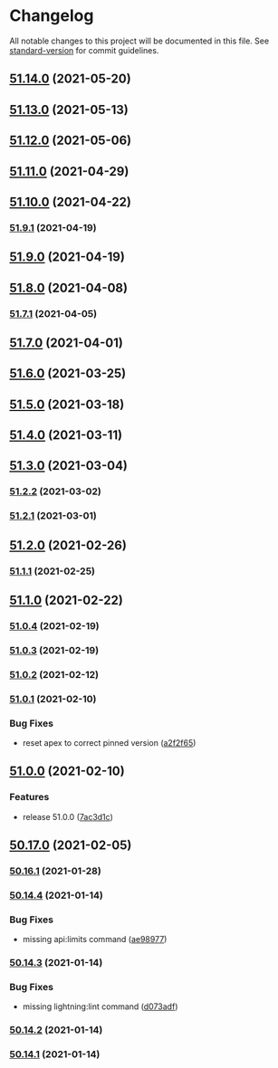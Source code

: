 # Changelog

All notable changes to this project will be documented in this file. See [standard-version](https://github.com/conventional-changelog/standard-version) for commit guidelines.

## [51.14.0](https://github.com/salesforcecli/salesforcedx/compare/v51.13.0...v51.14.0) (2021-05-20)

## [51.13.0](https://github.com/salesforcecli/salesforcedx/compare/v51.12.0...v51.13.0) (2021-05-13)

## [51.12.0](https://github.com/salesforcecli/salesforcedx/compare/v51.11.0...v51.12.0) (2021-05-06)

## [51.11.0](https://github.com/salesforcecli/salesforcedx/compare/v51.10.0...v51.11.0) (2021-04-29)

## [51.10.0](https://github.com/salesforcecli/salesforcedx/compare/v51.9.1...v51.10.0) (2021-04-22)

### [51.9.1](https://github.com/salesforcecli/salesforcedx/compare/v51.9.0...v51.9.1) (2021-04-19)

## [51.9.0](https://github.com/salesforcecli/salesforcedx/compare/v51.8.0...v51.9.0) (2021-04-19)

## [51.8.0](https://github.com/salesforcecli/salesforcedx/compare/v51.7.1...v51.8.0) (2021-04-08)

### [51.7.1](https://github.com/salesforcecli/salesforcedx/compare/v51.7.0...v51.7.1) (2021-04-05)

## [51.7.0](https://github.com/salesforcecli/salesforcedx/compare/v51.6.0...v51.7.0) (2021-04-01)

## [51.6.0](https://github.com/salesforcecli/salesforcedx/compare/v51.5.0...v51.6.0) (2021-03-25)

## [51.5.0](https://github.com/salesforcecli/salesforcedx/compare/v51.4.0...v51.5.0) (2021-03-18)

## [51.4.0](https://github.com/salesforcecli/salesforcedx/compare/v51.3.0...v51.4.0) (2021-03-11)

## [51.3.0](https://github.com/salesforcecli/salesforcedx/compare/v51.2.2...v51.3.0) (2021-03-04)

### [51.2.2](https://github.com/salesforcecli/salesforcedx/compare/v51.2.1...v51.2.2) (2021-03-02)

### [51.2.1](https://github.com/salesforcecli/salesforcedx/compare/v51.2.0...v51.2.1) (2021-03-01)

## [51.2.0](https://github.com/salesforcecli/salesforcedx/compare/v51.1.1...v51.2.0) (2021-02-26)

### [51.1.1](https://github.com/salesforcecli/salesforcedx/compare/v51.1.0...v51.1.1) (2021-02-25)

## [51.1.0](https://github.com/salesforcecli/salesforcedx/compare/v51.0.4...v51.1.0) (2021-02-22)

### [51.0.4](https://github.com/salesforcecli/salesforcedx/compare/v51.0.3...v51.0.4) (2021-02-19)

### [51.0.3](https://github.com/salesforcecli/salesforcedx/compare/v51.0.2...v51.0.3) (2021-02-19)

### [51.0.2](https://github.com/salesforcecli/salesforcedx/compare/v51.0.1...v51.0.2) (2021-02-12)

### [51.0.1](https://github.com/salesforcecli/salesforcedx/compare/v51.0.0...v51.0.1) (2021-02-10)

### Bug Fixes

- reset apex to correct pinned version ([a2f2f65](https://github.com/salesforcecli/salesforcedx/commit/a2f2f6552fea43149928aad93378fd82c458b2d5))

## [51.0.0](https://github.com/salesforcecli/salesforcedx/compare/v50.17.0...v51.0.0) (2021-02-10)

### Features

- release 51.0.0 ([7ac3d1c](https://github.com/salesforcecli/salesforcedx/commit/7ac3d1cc8157089fae3a1d8ac0c4be1cb6330779))

## [50.17.0](https://github.com/salesforcecli/salesforcedx/compare/v50.16.1...v50.17.0) (2021-02-05)

### [50.16.1](https://github.com/salesforcecli/salesforcedx/compare/v50.14.4...v50.16.1) (2021-01-28)

### [50.14.4](https://github.com/salesforcecli/salesforcedx/compare/v50.14.3...v50.14.4) (2021-01-14)

### Bug Fixes

- missing api:limits command ([ae98977](https://github.com/salesforcecli/salesforcedx/commit/ae98977c3ed1872455138d1aff5a27cae63f4790))

### [50.14.3](https://github.com/salesforcecli/salesforcedx/compare/v50.14.2...v50.14.3) (2021-01-14)

### Bug Fixes

- missing lightning:lint command ([d073adf](https://github.com/salesforcecli/salesforcedx/commit/d073adf2fc79b88875d36a0b40d6787d2c0fa23e))

### [50.14.2](https://github.com/salesforcecli/salesforcedx/compare/v50.14.1...v50.14.2) (2021-01-14)

### [50.14.1](https://github.com/salesforcecli/salesforcedx/compare/v50.14.0...v50.14.1) (2021-01-14)
